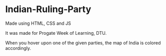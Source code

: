 # Indian-Ruling-Party
Made using HTML, CSS and JS 

It was made for Progate Week of Learning, DTU.

When you hover upon one of the given parties, the map of India is colored accordingly.
